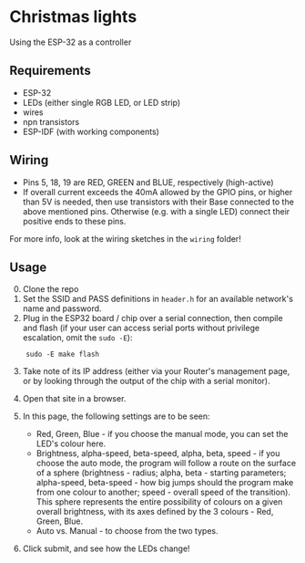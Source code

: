 # Christmas lights
Using the ESP-32 as a controller 

## Requirements
* ESP-32
* LEDs (either single RGB LED, or LED strip)
* wires
* npn transistors
* ESP-IDF (with working components)

## Wiring
* Pins 5, 18, 19 are RED, GREEN and BLUE, respectively (high-active)
* If overall current exceeds the 40mA allowed by the GPIO pins, or higher than 5V is needed, then use transistors with their Base connected to the above mentioned pins. Otherwise (e.g. with a single LED) connect their positive ends to these pins.

For more info, look at the wiring sketches in the `wiring` folder!

## Usage
0. Clone the repo
1. Set the SSID and PASS definitions in `header.h` for an available network's name and password.
2. Plug in the ESP32 board / chip over a serial connection, then compile and flash (if your user can access serial ports without privilege escalation, omit the `sudo -E`):
```
    sudo -E make flash
```
3. Take note of its IP address (either via your Router's management page, or by looking through the output of the chip with a serial monitor).
4. Open that site in a browser.
5. In this page, the following settings are to be seen:

    * Red, Green, Blue - if you choose the manual mode, you can set the LED's colour here.
    * Brightness, alpha-speed, beta-speed, alpha, beta, speed - if you choose the auto mode, the program will follow a route on the surface of a sphere (brightness - radius; alpha, beta - starting parameters; alpha-speed, beta-speed - how big jumps should the program make from one colour to another; speed - overall speed of the transition). This sphere represents the entire possibility of colours on a given overall brightness, with its axes defined by the 3 colours - Red, Green, Blue.
    * Auto vs. Manual - to choose from the two types. 

6. Click submit, and see how the LEDs change!
